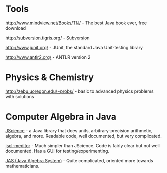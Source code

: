 # Tools #

http://www.mindview.net/Books/TIJ/ - The best Java book ever, free download

http://subversion.tigris.org/ - Subversion

http://www.junit.org/ - JUnit, the standard Java Unit-testing library

http://www.antlr2.org/ - ANTLR version 2

# Physics & Chemistry #

http://zebu.uoregon.edu/~probs/ - basic to advanced physics problems with solutions

# Computer Algebra in Java #

[JScience](http://jscience.org/) - a Java library that does units, arbitrary-precision arithmetic, algebra, and more.  Readable code, well documented, but very complicated.

[jscl-meditor](http://jscl-meditor.sourceforge.net/)  - Much simpler than JScience.  Code is fairly clear but not well documented.  Has a GUI for testing/experimenting.

[JAS (Java Algebra System)](http://krum.rz.uni-mannheim.de/jas/) - Quite complicated, oriented more towards mathematicians.
